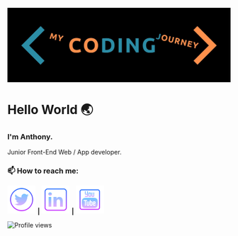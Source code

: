 ![banner]

# Hello World :earth_asia:


### I'm Anthony.

Junior Front-End Web / App developer.

### 📫 How to reach me: 

<a href="https://www.twitter.com/mycodingjourne3" target="_blank"><img src="https://github.com/MrAjMann/MrAjMann/blob/master/img/twitter.png" alt="Twitter Link" width="64"></a> **|** <a href="https://www.linkedin.com/in/anthonyjmann87/" target="_blank"><img src="https://github.com/MrAjMann/MrAjMann/blob/master/img/linkedin.png" alt="Facebook" width="64"></a> **|** <a href="https://www.youtube.com/channel/UCovfFTizfG9SdN4zCptsPzA?view_as=subscriber" target="_blank"><img src="https://github.com/MrAjMann/MrAjMann/blob/master/img/youtube.png" alt="Youtube" width="64"></a>


[banner]: https://raw.githubusercontent.com/MrAjMann/MrAjMann/master/img/MyCodingJourney.jpeg

![Profile views](https://gpvc.arturio.dev/MrAjMann)
<!--
**MrAjMann/MrAjMann** is a ✨ _special_ ✨ repository because its `README.md` (this file) appears on your GitHub profile.

Here are some ideas to get you started:
[twitter]![twit] **|**
[youtube]![tube] **|**
[linkedin]![linked] **|**
- 🔭 I’m currently working on ...
- 🌱 I’m currently learning ...
- 👯 I’m looking to collaborate on ...
- 🤔 I’m looking for help with ...
- 💬 Ask me about ...
- 📫 How to reach me: ...
- 😄 Pronouns: ...
- ⚡ Fun fact: ...
-->
